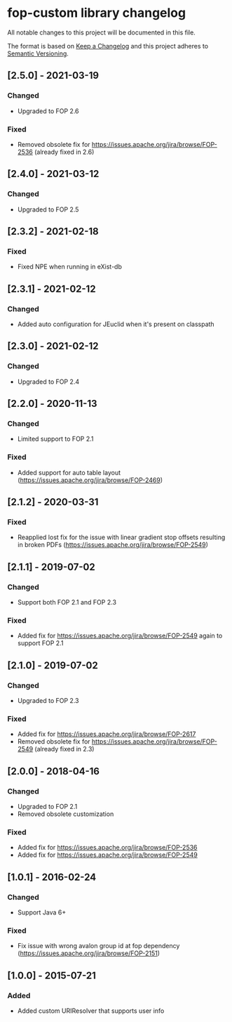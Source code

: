 # fop-custom library changelog
All notable changes to this project will be documented in this file.

The format is based on [Keep a Changelog](http://keepachangelog.com/)
and this project adheres to [Semantic Versioning](http://semver.org/).

## [2.5.0] - 2021-03-19
### Changed
- Upgraded to FOP 2.6
### Fixed
- Removed obsolete fix for https://issues.apache.org/jira/browse/FOP-2536 (already fixed in 2.6)

## [2.4.0] - 2021-03-12
### Changed
- Upgraded to FOP 2.5

## [2.3.2] - 2021-02-18
### Fixed
- Fixed NPE when running in eXist-db

## [2.3.1] - 2021-02-12
### Changed
- Added auto configuration for JEuclid when it's present on classpath

## [2.3.0] - 2021-02-12
### Changed
- Upgraded to FOP 2.4

## [2.2.0] - 2020-11-13
### Changed
- Limited support to FOP 2.1
### Fixed
- Added support for auto table layout (https://issues.apache.org/jira/browse/FOP-2469)

## [2.1.2] - 2020-03-31
### Fixed
- Reapplied lost fix for the issue with linear gradient stop offsets resulting in broken PDFs (https://issues.apache.org/jira/browse/FOP-2549)

## [2.1.1] - 2019-07-02
### Changed
- Support both FOP 2.1 and FOP 2.3
### Fixed
- Added fix for https://issues.apache.org/jira/browse/FOP-2549 again to support FOP 2.1

## [2.1.0] - 2019-07-02
### Changed
- Upgraded to FOP 2.3
### Fixed
- Added fix for https://issues.apache.org/jira/browse/FOP-2617
- Removed obsolete fix for https://issues.apache.org/jira/browse/FOP-2549 (already fixed in 2.3)

## [2.0.0] - 2018-04-16
### Changed
- Upgraded to FOP 2.1
- Removed obsolete customization
### Fixed
- Added fix for https://issues.apache.org/jira/browse/FOP-2536
- Added fix for https://issues.apache.org/jira/browse/FOP-2549

## [1.0.1] - 2016-02-24
### Changed
- Support Java 6+
### Fixed
- Fix issue with wrong avalon group id at fop dependency (https://issues.apache.org/jira/browse/FOP-2151)

## [1.0.0] - 2015-07-21
### Added
- Added custom URIResolver that supports user info
